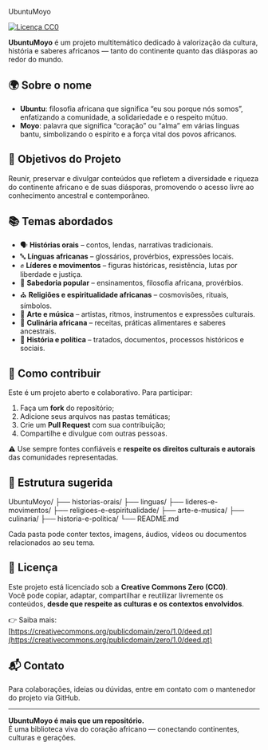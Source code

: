 UbuntuMoyo

[![Licença CC0](https://licensebuttons.net/p/zero/1.0/88x31.png)](https://creativecommons.org/publicdomain/zero/1.0/deed.pt)

**UbuntuMoyo** é um projeto multitemático dedicado à valorização da cultura, história e saberes africanos — tanto do continente quanto das diásporas ao redor do mundo.

## 🌍 Sobre o nome

- **Ubuntu**: filosofia africana que significa “eu sou porque nós somos”, enfatizando a comunidade, a solidariedade e o respeito mútuo.
- **Moyo**: palavra que significa “coração” ou “alma” em várias línguas bantu, simbolizando o espírito e a força vital dos povos africanos.

## 🎯 Objetivos do Projeto

Reunir, preservar e divulgar conteúdos que refletem a diversidade e riqueza do continente africano e de suas diásporas, promovendo o acesso livre ao conhecimento ancestral e contemporâneo.

## 📚 Temas abordados

- 🗣️ **Histórias orais** – contos, lendas, narrativas tradicionais.
- 🔤 **Línguas africanas** – glossários, provérbios, expressões locais.
- ✊ **Líderes e movimentos** – figuras históricas, resistência, lutas por liberdade e justiça.
- 🧠 **Sabedoria popular** – ensinamentos, filosofia africana, provérbios.
- ⛪ **Religiões e espiritualidade africanas** – cosmovisões, rituais, símbolos.
- 🎨 **Arte e música** – artistas, ritmos, instrumentos e expressões culturais.
- 🍲 **Culinária africana** – receitas, práticas alimentares e saberes ancestrais.
- 📰 **História e política** – tratados, documentos, processos históricos e sociais.

## 🤝 Como contribuir

Este é um projeto aberto e colaborativo. Para participar:

1. Faça um **fork** do repositório;
2. Adicione seus arquivos nas pastas temáticas;
3. Crie um **Pull Request** com sua contribuição;
4. Compartilhe e divulgue com outras pessoas.

⚠️ Use sempre fontes confiáveis e **respeite os direitos culturais e autorais** das comunidades representadas.

## 📁 Estrutura sugerida

UbuntuMoyo/ ├── historias-orais/ ├── linguas/ ├── lideres-e-movimentos/ ├── religioes-e-espiritualidade/ ├── arte-e-musica/ ├── culinaria/ ├── historia-e-politica/ └── README.md

Cada pasta pode conter textos, imagens, áudios, vídeos ou documentos relacionados ao seu tema.

## 📝 Licença

Este projeto está licenciado sob a **Creative Commons Zero (CC0)**.  
Você pode copiar, adaptar, compartilhar e reutilizar livremente os conteúdos, **desde que respeite as culturas e os contextos envolvidos**.

👉 Saiba mais: [https://creativecommons.org/publicdomain/zero/1.0/deed.pt](https://creativecommons.org/publicdomain/zero/1.0/deed.pt)

## 📬 Contato

Para colaborações, ideias ou dúvidas, entre em contato com o mantenedor do projeto via GitHub.

---

**UbuntuMoyo é mais que um repositório.**  
É uma biblioteca viva do coração africano — conectando continentes, culturas e gerações.
